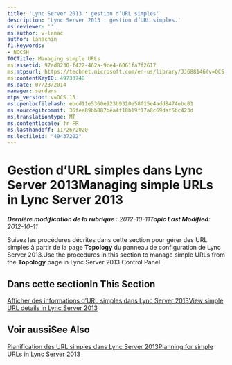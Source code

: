 ```yaml
---
title: 'Lync Server 2013 : gestion d’URL simples'
description: 'Lync Server 2013 : gestion d’URL simples.'
ms.reviewer: ''
ms.author: v-lanac
author: lanachin
f1.keywords:
- NOCSH
TOCTitle: Managing simple URLs
ms:assetid: 97ad8230-f422-462a-9ce4-6061fa7f2617
ms:mtpsurl: https://technet.microsoft.com/en-us/library/JJ688146(v=OCS.15)
ms:contentKeyID: 49733748
ms.date: 07/23/2014
manager: serdars
mtps_version: v=OCS.15
ms.openlocfilehash: ebcd11e5360e923b9320e58f15e4add8474ebc81
ms.sourcegitcommit: 36fee89bb887bea4f18b19f17a8c69daf5bc423d
ms.translationtype: MT
ms.contentlocale: fr-FR
ms.lasthandoff: 11/26/2020
ms.locfileid: "49437202"
---
```

# <a name="managing-simple-urls-in-lync-server-2013"></a><span data-ttu-id="303af-103">Gestion d’URL simples dans Lync Server 2013</span><span class="sxs-lookup"><span data-stu-id="303af-103">Managing simple URLs in Lync Server 2013</span></span>

<div data-xmlns="http://www.w3.org/1999/xhtml">

<div class="topic" data-xmlns="http://www.w3.org/1999/xhtml" data-msxsl="urn:schemas-microsoft-com:xslt" data-cs="https://msdn.microsoft.com/">

<div data-asp="https://msdn2.microsoft.com/asp">



</div>

<div id="mainSection">

<div id="mainBody"><span data-ttu-id="303af-104">

<span> </span></span><span class="sxs-lookup"><span data-stu-id="303af-104">

<span> </span></span></span>

<span data-ttu-id="303af-105">_**Dernière modification de la rubrique :** 2012-10-11_</span><span class="sxs-lookup"><span data-stu-id="303af-105">_**Topic Last Modified:** 2012-10-11_</span></span>

<span data-ttu-id="303af-106">Suivez les procédures décrites dans cette section pour gérer des URL simples à partir de la page **Topology** du panneau de configuration de Lync Server 2013.</span><span class="sxs-lookup"><span data-stu-id="303af-106">Use the procedures in this section to manage simple URLs from the **Topology** page in Lync Server 2013 Control Panel.</span></span>

<div>

## <a name="in-this-section"></a><span data-ttu-id="303af-107">Dans cette section</span><span class="sxs-lookup"><span data-stu-id="303af-107">In This Section</span></span>

[<span data-ttu-id="303af-108">Afficher des informations d’URL simples dans Lync Server 2013</span><span class="sxs-lookup"><span data-stu-id="303af-108">View simple URL details in Lync Server 2013</span></span>](lync-server-2013-view-simple-url-details.md)

</div>

<div>

## <a name="see-also"></a><span data-ttu-id="303af-109">Voir aussi</span><span class="sxs-lookup"><span data-stu-id="303af-109">See Also</span></span>


[<span data-ttu-id="303af-110">Planification des URL simples dans Lync Server 2013</span><span class="sxs-lookup"><span data-stu-id="303af-110">Planning for simple URLs in Lync Server 2013</span></span>](lync-server-2013-planning-for-simple-urls.md)  
  

<span data-ttu-id="303af-111"></div>

</div>

<span> </span>

</div>

</div>

</span><span class="sxs-lookup"><span data-stu-id="303af-111"></div>

</div>

<span> </span>

</div>

</div>

</span></span></div>

